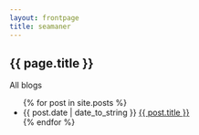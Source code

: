 ```yaml
---
layout: frontpage
title: seamaner
---
```

<h2>{{ page.title }}</h2>
<p>All blogs</p>
<ul>
       {% for post in site.posts %}
       <li>{{ post.date | date_to_string }} <a href="{{ post.url }}">{{ post.title }}</a></li>
       {% endfor %}
<ul>
